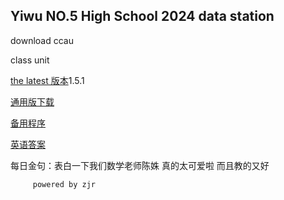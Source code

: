 ## Yiwu NO.5 High School 2024 data station

download ccau

class unit

[the latest 版本](ccau1.4.1.rar)1.5.1

[通用版下载](ccauty.html)

[备用程序](CCAU.exe)

[英语答案](20226290010.jpg)


每日金句：表白一下我们数学老师陈姝
         真的太可爱啦 而且教的又好
         
         powered by zjr





